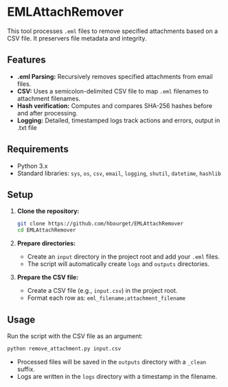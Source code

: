 # EMLAttachRemover

This tool processes `.eml` files to remove specified attachments based on a CSV file. It preservers file metadata and integrity.

## Features

- **.eml Parsing:** Recursively removes specified attachments from email files.
- **CSV:** Uses a semicolon-delimited CSV file to map `.eml` filenames to attachment filenames.
- **Hash verification:** Computes and compares SHA-256 hashes before and after processing.
- **Logging:** Detailed, timestamped logs track actions and errors, output in .txt file

## Requirements

- Python 3.x
- Standard libraries: `sys`, `os`, `csv`, `email`, `logging`, `shutil`, `datetime`, `hashlib`

## Setup

1. **Clone the repository:**
   ```bash
   git clone https://github.com/hbourget/EMLAttachRemover
   cd EMLAttachRemover
   ```
2. **Prepare directories:**
   - Create an `input` directory in the project root and add your `.eml` files.
   - The script will automatically create `logs` and `outputs` directories.

3. **Prepare the CSV file:**
   - Create a CSV file (e.g., `input.csv`) in the project root.
   - Format each row as: `eml_filename;attachment_filename`

## Usage

Run the script with the CSV file as an argument:
```bash
python remove_attachment.py input.csv
```

- Processed files will be saved in the `outputs` directory with a `_clean` suffix.
- Logs are written in the `logs` directory with a timestamp in the filename.
